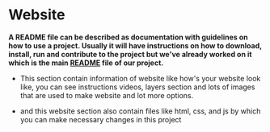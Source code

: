 # Website
**A README file can be described as documentation with guidelines on how to use a project. 
Usually it will have instructions on how to download, install, run and contribute to the project but we've already worked on it which is the main [README](https://github.com/SaptarshiSarkar12/Drifty/blob/master/README.md) file of our project.**

- This section contain information of website like how's your website look like, you can see instructions videos, 
layers section and lots of images that are used to make website and lot more options.

- and this website section also contain files like html, css, and js by which you can make necessary changes in this project
